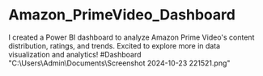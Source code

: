 # Amazon_PrimeVideo_Dashboard
I created a Power BI dashboard to analyze Amazon Prime Video's content distribution, ratings, and trends. Excited to explore more in data visualization and analytics!
#Dashboard
"C:\Users\Admin\Documents\Screenshot 2024-10-23 221521.png"
